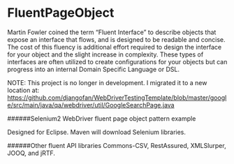 FluentPageObject
================

Martin Fowler coined the term “Fluent Interface” to describe objects that expose an interface
that flows, and is designed to be readable and concise.  The cost of this fluency is 
additional effort required to design the interface for your object and the slight increase
in complexity.  These types of interfaces are often utilized to create configurations for 
your objects but can progress into an internal Domain Specific Language or DSL.

NOTE: This project is no longer in development.  I migrated it to a new location at:
https://github.com/djangofan/WebDriverTestingTemplate/blob/master/google/src/main/java/qa/webdriver/util/GoogleSearchPage.java


######Selenium2 WebDriver fluent page object pattern example

Designed for Eclipse.  Maven will download Selenium libraries.

######Other fluent API libraries
Commons-CSV, RestAssured, XMLSlurper, JOOQ, and jRTF.

